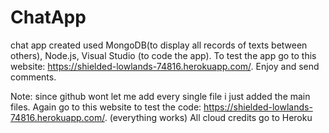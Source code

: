 # ChatApp
chat app created used MongoDB(to display all records of texts between others), Node.js, Visual Studio (to code the app). To test the app go to this website: https://shielded-lowlands-74816.herokuapp.com/. Enjoy and send comments.

Note: since github wont let me add every single file i just added the main files. Again go to this website to test the code: https://shielded-lowlands-74816.herokuapp.com/. (everything works)
All cloud credits go to Heroku
